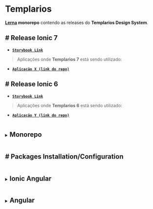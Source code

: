 # Templarios

**[Lerna](https://lerna.js.org/) monorepo** contendo as releases do **Templarios Design System**.

## # Release Ionic 7

- **[`Storybook Link`](http://desenv.ordomederi.com/templarios/release-7)**

> Aplicações onde **Templarios 7** está sendo utilizado:

- **[`Aplicação X (link do repo)`]()**

## # Release Ionic 6

- **[`Storybook Link`](http://desenv.ordomederi.com/templarios/release-6)**

> Aplicações onde **Templarios 6** está sendo utilizado:

- **[`Aplicação Y (link do repo)`]()**

<details>
<summary><h2 style="display:inline-block; width: calc(100% - 15px)">Monorepo</h2></summary>

## # Development

```bash
npm start
```

## # Publish

### # Release 7

#### # Step 1

```bash
# packages/core

npm uninstall @ionic/core
```

```bash
# packages/core

npm i @ionic/core@latest -D
```

```bash
# root

npm run build:7
```

#### # Step 2

- Publicar storybook

### # Release 6

#### # Step 1

```bash
# packages/core

npm uninstall @ionic/core
```

```bash
# packages/core

npm i @ionic/core@v6-lts -D
```

#### # Step 2

```ts
// packages/core/.storybook/preview.ts

const preview: Preview = {
  parameters: {
    themes: {
      list: [...list6],
    },
  },
};
```

#### # Step 3

```bash
# root

npm run build:6
```

#### # Step 4

- Renomear o arquivo `package-publish.json` para `package.json`.
- Renomear o arquivo `package.json` para `bkp.json`.

#### # Step 5

- Gerar tag

#### # Step 6

- Reverter files `package.json` e `package-publish.json`.
- Reverter files `packages/core/.storybook/preview.ts`.
- Reverter files `ionic 7`.

</details>

## # Packages Installation/Configuration

<details>
<summary><h2 style="display:inline-block; width: calc(100% - 15px)">Ionic Angular</h2></summary>

### # Installation

```bash
npm i templarios@github:MEDGRUPOGIT/templarios.git#1.0.0
```

#### # Release 7

```bash
npm uninstall @ionic/core @ionic/angular
```

```bash
npm install @ionic/core@latest @ionic/angular@latest
```

#### # Release 6

```bash
npm uninstall @ionic/core @ionic/angular
```

```bash
npm install @ionic/core@v6-lts @ionic/angular@v6-lts
```

### # Configuration

```ts
// src/main.ts

import { defineCustomElements } from 'templarios/release-{7,6}/core/loader';
defineCustomElements();
```

```scss
// src/global.scss

/* templarios */
@import 'templarios/release-{7,6}/angular/styles/css/templarios.css';
```

```ts
// src/app/app.module.ts

import { CUSTOM_ELEMENTS_SCHEMA } from '@angular/core';
import { TemplariosModule } from 'templarios/release-{7,6}/angular';

@NgModule({
  schemas: [CUSTOM_ELEMENTS_SCHEMA],
  imports: [TemplariosModule],
})
export class AppModule {}
```

```json
// tsconfig.json

{
  "compilerOptions": {
    "types": [
      "./node_modules/templarios/release-{7,6}/core/dist/types/interfaces.d.ts"
    ]
  }
}
```

```json
// angular.json

{
  "projects": {
    "app-angular": {
      "architect": {
        "build": {
          "options": {
            "assets": [
              {
                "glob": "**/*.svg",
                "input": "node_modules/templarios/release-{7,6}/core/icons",
                "output": "./assets"
              }
            ],
            "stylePreprocessorOptions": {
              "includePaths": ["node_modules"]
            }
          }
        },
        "test": {
          "options": {
            "assets": [
              {
                "glob": "**/*.svg",
                "input": "node_modules/templarios/release-{7,6}/core/icons",
                "output": "./assets"
              }
            ]
          }
        }
      }
    }
  }
}
```

</details>

<details>
<summary><h2 style="display:inline-block; width: calc(100% - 15px)">Angular</h2></summary>

### # Installation

```bash
npm i templarios@github:MEDGRUPOGIT/templarios.git#1.0.0
```

#### # Release 7

```bash
npm install @ionic/core@latest @ionic/angular@latest
```

#### # Release 6

```bash
npm install @ionic/core@v6-lts @ionic/angular@v6-lts
```

### # Configuration

```ts
// src/main.ts

import { defineCustomElements } from 'templarios/release-{7,6}/core/loader';
defineCustomElements();
```

```scss
// src/styles.scss

/* ionic */
@import '@ionic/angular/css/core.css';
@import '@ionic/angular/css/normalize.css';
@import '@ionic/angular/css/structure.css';
@import '@ionic/angular/css/typography.css';
@import '@ionic/angular/css/display.css';
@import '@ionic/angular/css/padding.css';
@import '@ionic/angular/css/float-elements.css';
@import '@ionic/angular/css/text-alignment.css';
@import '@ionic/angular/css/text-transformation.css';
@import '@ionic/angular/css/flex-utils.css';

/* templarios */
@import 'templarios/release-{7,6}/angular/styles/css/templarios.css';
```

```ts
// src/app/app.module.ts

import { CUSTOM_ELEMENTS_SCHEMA } from '@angular/core';
import { TemplariosModule } from 'templarios/release-{7,6}/angular';

@NgModule({
  schemas: [CUSTOM_ELEMENTS_SCHEMA],
  imports: [TemplariosModule],
})
export class AppModule {}
```

```json
// tsconfig.json

{
  "compilerOptions": {
    "types": [
      "./node_modules/templarios/release-{7,6}/core/dist/types/interfaces.d.ts"
    ]
  }
}
```

```json
// angular.json

{
  "projects": {
    "app-angular": {
      "architect": {
        "build": {
          "options": {
            "assets": [
              {
                "glob": "**/*.svg",
                "input": "node_modules/templarios/release-{7,6}/core/icons",
                "output": "./assets"
              }
            ],
            "stylePreprocessorOptions": {
              "includePaths": ["node_modules"]
            }
          }
        },
        "test": {
          "options": {
            "assets": [
              {
                "glob": "**/*.svg",
                "input": "node_modules/templarios/release-{7,6}/core/icons",
                "output": "./assets"
              }
            ]
          }
        }
      }
    }
  }
}
```

</details>
